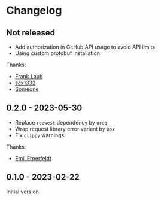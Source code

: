 # Changelog

## Not released

- Add authorization in GitHub API usage to avoid API limits
- Using custom protobuf installation

Thanks:

- [Frank Laub](https://github.com/flaub)
- [scx1332](https://github.com/scx1332)
- [Someone](https://github.com/SomeoneSerge)

## 0.2.0 - 2023-05-30

- Replace `reqwest` dependency by `ureq`
- Wrap request library error variant by `Box`
- Fix `clippy` warnings

Thanks:

- [Emil Ernerfeldt](https://github.com/emilk)

## 0.1.0 - 2023-02-22

Initial version